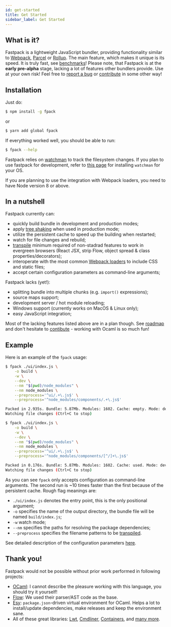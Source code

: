 ```yaml
---
id: get-started
title: Get Started
sidebar_label: Get Started
---
```


## What is it?

Fastpack is a lightweight JavaScript bundler, providing functionality similar
to [Webpack](https://webpack.js.org/), [Parcel](https://parceljs.org/) or
[Rollup](https://rollupjs.org/). The main feature, which makes it unique is its
speed. It is truly fast, see [benchmarks](benchmarks.html)! Please note, that
Fastpack is at the **early pre-alpha** stage, lacking a lot of features other
bundlers provide. Use at your own risk! Feel free to [report a
bug](https://github.com/fastpack/fastpack/issues) or
[contribute](contribute.html) in some other way!

## Installation

Just do:
```Bash
$ npm install -g fpack
```
or
```Bash
$ yarn add global fpack
```

If everything worked well, you should be able to run:
```Bash
$ fpack --help
```

Fastpack relies on [watchman](https://facebook.github.io/watchman/) to track
the filesystem changes. If you plan to use fastpack for development, refer to
[this page](https://facebook.github.io/watchman/docs/install.html) for
installing `watchman` for your OS.

If you are planning to use the integration with Webpack loaders, you need to
have Node version 8 or above.

## In a nutshell

Fastpack currently can:
- quickly build bundle in development and production modes;
- apply [tree
  shaking](https://developer.mozilla.org/en-US/docs/Glossary/Tree_shaking) when
  used in production mode;
- utilize the persistent cache to speed up the building when restarted;
- watch for file changes and rebuild;
- [transpile](transpilers.html) minimum required of non-stadrad features to
  work in evergreen browsers (React JSX, strip Flow, object spread & class
  properties/decorators);
- interoperate with the most common [Webpack loaders]() to include CSS and
  static files;
- accept certain configuration parameters as command-line arguments;

Fastpack lacks (yet!):
- splitting bundle into multiple chunks (e.g. `import()` expressions);
- source maps support;
- development server / hot module reloading;
- Windows support (currently works on MacOS & Linux only);
- easy JavaScript integration;

Most of the lacking features listed above are in a plan though. See
[roadmap](roadmap.html) and don't hesitate to [contibute](contribute.html) -
working with Ocaml is so much fun!

## Example

Here is an example of the `fpack` usage:
```bash
$ fpack ./ui/index.js \
    -o build \
    -w \
    --dev \
    --nm "$(pwd)/node_modules" \
    --nm node_modules \
    --preprocess='^ui/.+\.js$' \
    --preprocess='^node_modules/components/.+\.js$'

Packed in 2.935s. Bundle: 5.87Mb. Modules: 1602. Cache: empty. Mode: development.
Watching file changes (Ctrl+C to stop)

$ fpack ./ui/index.js \
    -o build \
    -w \
    --dev \
    --nm "$(pwd)/node_modules" \
    --nm node_modules \
    --preprocess='^ui/.+\.js$' \
    --preprocess='^node_modules/components/[^/]+\.js$'

Packed in 0.176s. Bundle: 5.87Mb. Modules: 1602. Cache: used. Mode: development.
Watching file changes (Ctrl+C to stop)
```
As you can see `fpack` only accepts configuration as command-line arguments.
The second run is ~10 times faster than the first because of the persistent
cache. Rough flag meanings are:
- `./ui/index.js` denotes the entry point, this is the only positional
  argument;
- `-o` specifies the name of the output directory, the bundle file will be
  named `build/index.js`;
- `-w` watch mode;
- `--nm` specifies the paths for resolving the package dependencies;
- `--preprocess` specifies the filename patterns to be
  [transpiled](transpilers.html).

See detailed description of the configuration parameters [here](configuration.html).


## Thank you!

Fastpack would not be possible without prior work performed in following projects:

- [OCaml](http://ocaml.org/): I cannot describe the pleasure working with this
  language, you should try it yourself!
- [Flow](https://flow.org/): We used their parser/AST code as the base.
- [Esy](https://esy.sh/): `package.json`-driven virtual environment for OCaml.
  Helps a lot to install/update dependencies, make releases and keep
  the environment sane.
- All of these great libraries: [Lwt](https://ocsigen.org/lwt/),
  [Cmdliner](http://erratique.ch/software/cmdliner),
  [Containers](https://c-cube.github.io/ocaml-containers/), and [many
  more](https://github.com/fastpack/fastpack/blob/master/package.json#L38).

